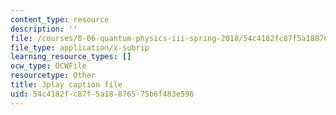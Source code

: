 ```yaml
---
content_type: resource
description: ''
file: /courses/8-06-quantum-physics-iii-spring-2018/54c4182fc87f5a18876575b6f483e596_3299996.vtt
file_type: application/x-subrip
learning_resource_types: []
ocw_type: OCWFile
resourcetype: Other
title: 3play caption file
uid: 54c4182f-c87f-5a18-8765-75b6f483e596
---
```

